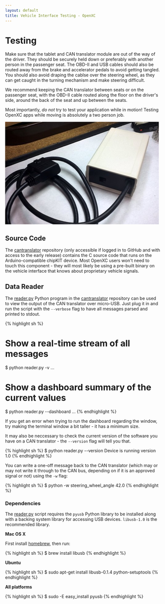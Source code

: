 ```yaml
---
layout: default
title: Vehicle Interface Testing - OpenXC
---
```


<div class="page-header">
    <h1>Testing</h1>
</div>

Make sure that the tablet and CAN translator module are out of the way of the
driver. They should be securely held down or preferably with another person in
the passenger seat. The OBD-II and USB cables should also be routed away from
the brake and accelerator pedals to avoid getting tangled. You should also avoid
draping the cablse over the steering wheel, as they can get caught in the
turning mechanism and make steering difficult.

We recommend keeping the CAN translator between seats or on the passenger seat,
with the OBD-II cable routed along the floor on the driver's side, around the
back of the seat and up between the seats.

Most importantly, *do not* try to test your application while in motion! Testing
OpenXC apps while moving is absolutely a two person job.

![Completed CAN translator](/images/assembly/openxc-assembly-19.jpg)

<div class="page-header">
    <h2>Source Code</h2>
</div>

The [cantranslator][] repository (only accessible if logged in to GitHub and
with access to the early release) contains the C source code that runs on the
Arduino-compatible chipKIT device. Most OpenXC users won't need to touch this
component - they will most likely be using a pre-built binary on the vehicle
interface that knows about proprietary vehicle signals.

<div class="page-header">
    <h2>Data Reader</h2>
</div>

The [reader.py][] Python program in the [cantranslator][] repository can be used
to view the output of the CAN translator over micro-USB. Just plug it in and run
the script with the `--verbose` flag to have all messages parsed and printed to
stdout.

{% highlight sh %}
# Show a real-time stream of all messages
$ python reader.py -v
...

# Show a dashboard summary of the current values
$ python reader.py --dashboard
...
{% endhighlight %}

If you get an error when trying to run the dashboard regarding the window, try
making the terminal window a bit taller - it has a minimum size.

It may also be neccessary to check the current version of the software you have
on a CAN translator - the `--version` flag will tell you that.

{% highlight sh %}
$ python reader.py --version
Device is running version 1.0
{% endhighlight %}

You can write a one-off message back to the CAN translator (which may or may not
write it through to the CAN bus, depending on if it is an approved signal or
not) using the `-w` flag:

{% highlight sh %}
$ python -w steering_wheel_angle 42.0
{% endhighlight %}

### Dependencies

The [reader.py][] script requires the `pyusb` Python library to be installed
along with a backing system library for accessing USB devices. `libusb-1.0` is
the recommended library.

**Mac OS X**

First install [homebrew][], then run:

{% highlight sh %}
$ brew install libusb
{% endhighlight %}

**Ubuntu**

{% highlight sh %}
$ sudo apt-get install libusb-0.1.4 python-setuptools
{% endhighlight %}

**All platforms**

{% highlight sh %}
$ sudo -E easy_install pyusb
{% endhighlight %}

[homebrew]: http://mxcl.github.com/homebrew/
[cantranslator]: https://github.com/openxc/cantranslator
[reader.py]: https://github.com/openxc/cantranslator/blob/master/reader.py
